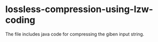 # lossless-compression-using-lzw-coding
The file includes java code for compressing the giben input string.
